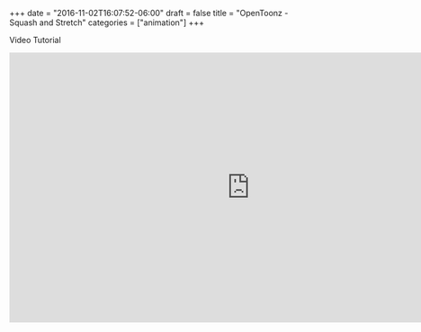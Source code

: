 +++
date = "2016-11-02T16:07:52-06:00"
draft = false
title = "OpenToonz - Squash and Stretch"
categories = ["animation"]
+++

Video Tutorial

<iframe width="853" height="480" src="https://www.youtube.com/embed/Q_HMCx3ClJ8?rel=0" frameborder="0" allowfullscreen></iframe>

